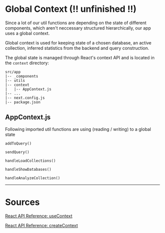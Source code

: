 # Global Context (!! unfinished !!)

Since a lot of our util functions are depending on the state of different components,
which aren't neccessary structured hierarchically, our app uses a global context.

Global context is used for keeping state of a chosen database, an active collection,
inferred statistics from the backend and query construction.

The global state is managed through React's context API and is located in the `context` directory:

```plaintext
src/app
|-- _components
|-- utils
|-- context
|   |-- AppContext.js
|-- ...
|-- next.config.js
|-- package.json

```

## AppContext.js

Following imported util functions are using (reading / writing) to a global state

`addToQuery()`

`sendQuery()`

`handleLoadCollections()`

`handleShowDatabases()`

`handleAnalyzeCollection()`

---

# Sources

[React API Reference: useContext](https://react.dev/reference/react/useContext)

[React API Reference: createContext](https://react.dev/reference/react/createContext)